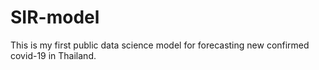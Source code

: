 # SIR-model
This is my first public data science model for forecasting new confirmed covid-19 in Thailand.
